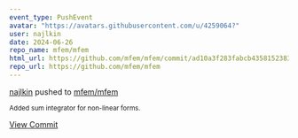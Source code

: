 ```yaml
---
event_type: PushEvent
avatar: "https://avatars.githubusercontent.com/u/4259064?"
user: najlkin
date: 2024-06-26
repo_name: mfem/mfem
html_url: https://github.com/mfem/mfem/commit/ad10a3f283fabcb435815238324f65354617f906
repo_url: https://github.com/mfem/mfem
---
```


<a href='https://github.com/najlkin' target='_blank'>najlkin</a> pushed to <a href='https://github.com/mfem/mfem' target='_blank'>mfem/mfem</a>

<small>Added sum integrator for non-linear forms.</small>

<a href='https://github.com/mfem/mfem/commit/ad10a3f283fabcb435815238324f65354617f906' target='_blank'>View Commit</a>